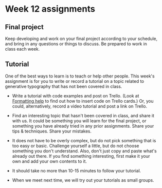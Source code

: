 # Week 12 assignments

## Final project
Keep developing and work on your final project according to your schedule, and bring in any questions or things to discuss. Be prepared to work in class each week.

## Tutorial

One of the best ways to learn is to teach or help other people. This week's assignment is for you to write or record a tutorial on a topic related to generative typography that has not been covered in class. 

- Write a tutorial with code examples and post on Trello. (Look at [Formatting help](http://help.trello.com/article/821-using-markdown-in-trello) to find out how to insert code on Trello cards.) Or, you could, alternatively, record a video tutorial and post a link on Trello.

- Find an interesting topic that hasn't been covered in class, and share it with us. It could be something you will learn for the final project, or something you have already tried in any prior assignments. Share your tips & techniques. Share your mistakes.

- It does not have to be overly complex, but do not pick something that is too easy or basic. Challenge yourself a little, but do not choose something you don't understand. Also, don't just copy and paste what's already out there. If you find something interesting, first make it your own and add your own contents to it.

- It should take no more than 10-15 minutes to follow your tutorial.

- When we meet next time, we will try out your tutorials as small groups.
